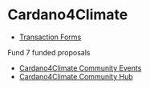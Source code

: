 # Cardano4Climate

- [Transaction Forms](https://github.com/treasuryguild/Cardano4Climate/issues/new/choose)

Fund 7 funded proposals

- [Cardano4Climate Community Events](https://cardano.ideascale.com/c/idea/384076)
- [Cardano4Climate Community Hub](https://cardano.ideascale.com/c/idea/384081)


